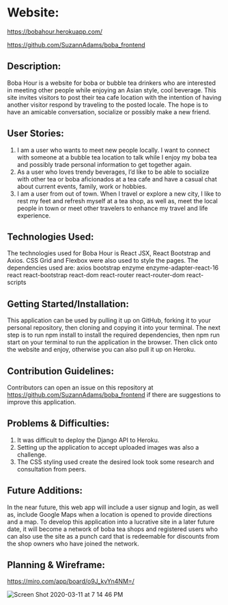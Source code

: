 # Website:

https://bobahour.herokuapp.com/

https://github.com/SuzannAdams/boba_frontend

## Description:

Boba Hour is a website for boba or bubble tea drinkers who are interested in meeting other people while enjoying an Asian style, cool beverage. This site invites visitors to post their tea cafe location with the intention of having another visitor respond by traveling to the posted locale. The hope is to have an amicable conversation, socialize or possibly make a new friend.

## User Stories:

1. I am a user who wants to meet new people locally. I want to connect with someone at a bubble tea location to talk while I enjoy my boba tea and possibly trade personal information to get together again.
2. As a user who loves trendy beverages, I’d like to be able to socialize with other tea or boba aficionados at a tea cafe and have a casual chat about current events, family, work or hobbies.
3. I am a user from out of town. When I travel or explore a new city, I like to rest my feet and refresh myself at a tea shop, as well as, meet the local people in town or meet other travelers to enhance my travel and life experience.

## Technologies Used:

The technologies used for Boba Hour is React JSX, React Bootstrap and Axios. CSS Grid and Flexbox were also used to style the pages. The dependencies used are:
axios
bootstrap
enzyme
enzyme-adapter-react-16
react
react-bootstrap
react-dom
react-router
react-router-dom
react-scripts

## Getting Started/Installation:

This application can be used by pulling it up on GitHub, forking it to your personal repository, then cloning and copying it into your terminal. The next step is to run npm install to install the required dependencies, then npm run start on your terminal to run the application in the browser. Then click onto the website and enjoy, otherwise you can also pull it up on Heroku.

## Contribution Guidelines:

Contributors can open an issue on this repository at https://github.com/SuzannAdams/boba_frontend if there are suggestions to improve this application.

## Problems & Difficulties:

1. It was difficult to deploy the Django API to Heroku.
2. Setting up the application to accept uploaded images was also a challenge.
3. The CSS styling used create the desired look took some research and consultation from peers.

## Future Additions:

In the near future, this web app will include a user signup and login, as well as, include Google Maps when a location is opened to provide directions and a map. To develop this application into a lucrative site in a later future date, it will become a network of boba tea shops and registered users who can also use the site as a punch card that is redeemable for discounts from the shop owners who have joined the network.

## Planning & Wireframe:

https://miro.com/app/board/o9J_kvYn4NM=/

![Screen Shot 2020-03-11 at 7 14 46 PM](https://user-images.githubusercontent.com/58324606/76480693-bd61c180-63cc-11ea-9b56-147bf0e431a2.png)
